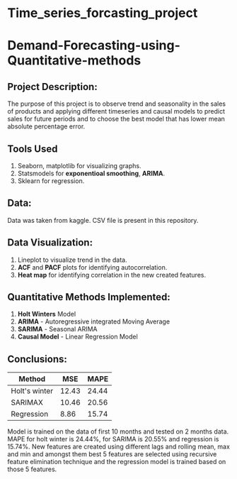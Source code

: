 # Time_series_forcasting_project
# Demand-Forecasting-using-Quantitative-methods

## Project Description:
The purpose of this project is to observe trend and seasonality in the sales of products and applying different timeseries and causal models to predict sales for future periods and to choose the best model that has lower mean absolute percentage error.

## Tools Used
1. Seaborn, matplotlib for visualizing graphs.
2. Statsmodels for **exponentioal smoothing**, **ARIMA**.
3. Sklearn for regression.

## Data:
Data was taken from kaggle. CSV file is present in this repository.

## Data Visualization:
1. Lineplot to visualize trend in the data.
2. **ACF** and **PACF** plots for identifying autocorrelation.
3. **Heat map** for identifying correlation in the new created features.

## Quantitative Methods Implemented:
1. **Holt Winters** Model
2. **ARIMA** - Autoregressive integrated Moving Average
3. **SARIMA** - Seasonal ARIMA
4. **Causal Model** - Linear Regression Model

## Conclusions:
| Method         | MSE     |MAPE|
| ----------- | ------- |--------|
| Holt's winter  | 12.43  |24.44|
| SARIMAX  | 10.46  | 20.56 |
| Regression | 8.86 | 15.74|

Model is trained on the data of first 10 months and tested on 2 months data. MAPE for holt winter is 24.44%, for SARIMA is 20.55% and regression is 15.74%. New features are created using different lags and rolling mean, max and min and amongst them best 5 features are selected using recursive feature elimination technique and the regression model is trained based on those 5 features.
